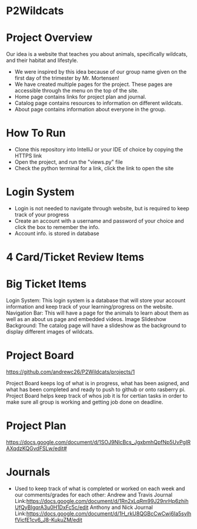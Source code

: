 # P2Wildcats

# Project Overview
 Our idea is a website that teaches you about animals, specifically wildcats, and their habitat and lifestyle. 
- We were inspired by this idea because of our group name given on the first day of the trimester by Mr. Mortensen!
- We have created multiple pages for the project. These pages are accessible through the menu on the top of the site.
- Home page contains links for project plan and journal.
- Catalog page contains resources to information on different wildcats.
- About page contains information about everyone in the group.

# How To Run 
- Clone this repository into IntelliJ or your IDE of choice by copying the HTTPS link
- Open the project, and run the "views.py" file
- Check the python terminal for a link, click the link to open the site

# Login System
- Login is not needed to navigate through website, but is required to keep track of your progress
- Create an account with a username and password of your choice and click the box to remember the info. 
- Account info. is stored in database

# 4 Card/Ticket Review Items


# Big Ticket Items 
Login System: This login system is a database that will store your account information and keep track of your learning/progress on the website.
Navigation Bar: This will have a page for the animals to learn about them as well as an about us page and embedded videos.
Image Slideshow Background: The catalog page will have a slideshow as the background to display different images of wildcats.

# Project Board
https://github.com/andrewc26/P2Wildcats/projects/1

Project Board keeps log of what is in progress, what has been asigned, and what has been completed and ready to push to github or onto rasberry pi.
Project Board helps keep track of whos job it is for certian tasks in order to make sure all group is working and getting job done on deadline.

# Project Plan
https://docs.google.com/document/d/1SOJ9NIcBcs_JgxbmhQpfNp5UvPgIRAXqdzKQGvdFSLw/edit#

# Journals 
- Used to keep track of what is completed or worked on each week and our comments/grades for each other:
Andrew and Travis Journal Link:https://docs.google.com/document/d/1Rn2xLqRm99J29nrHp6zhihUfQyBIgqrA3u0H1DxFc5c/edit
Anthony and Nick Journal Link:https://docs.google.com/document/d/1H_rkU8QGBcCwCwj6Ia5sylhfVicfE1cv6_J8-KukuZM/edit




